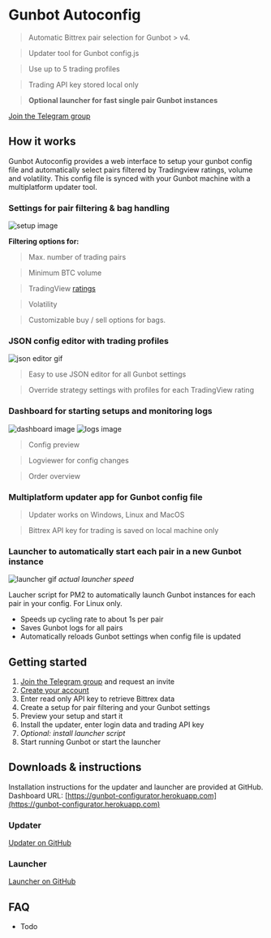 # **Gunbot Autoconfig**

> Automatic Bittrex pair selection for Gunbot > v4.

> Updater tool for Gunbot config.js  

> Use up to 5 trading profiles

> Trading API key stored local only

> **Optional launcher for fast single pair Gunbot instances**

[Join the Telegram group](https://gunbot-configurator.herokuapp.com)



## **How it works**
Gunbot Autoconfig provides a web interface to setup your gunbot config file and automatically select pairs filtered by Tradingview ratings, volume and volatility. This config file is synced with your Gunbot machine with a multiplatform updater tool. 




### **Settings for pair filtering & bag handling**

![setup image](https://user-images.githubusercontent.com/2372008/31356083-f43a7042-ad3c-11e7-8494-0c971ad59e49.png)

**Filtering options for:**
> Max. number of trading pairs

> Minimum BTC volume 

> TradingView [ratings](https://www.tradingview.com/markets/cryptocurrencies/quotes-bitcoin/)

> Volatility

> Customizable buy / sell options for bags.




### **JSON config editor with trading profiles**

![json editor gif](https://user-images.githubusercontent.com/2372008/31355641-72952fba-ad3b-11e7-855e-849b9c6b53bd.gif)

> Easy to use JSON editor for all Gunbot settings

> Override strategy settings with profiles for each TradingView rating




### **Dashboard for starting setups and monitoring logs**

![dashboard image](https://user-images.githubusercontent.com/2372008/31355630-6ac8b20c-ad3b-11e7-8038-160b75e47349.png)
![logs image](https://user-images.githubusercontent.com/2372008/31355618-5b3692e6-ad3b-11e7-8450-a03a9016f7b4.png)

> Config preview

> Logviewer for config changes

>  Order overview




### **Multiplatform updater app for Gunbot config file**

> Updater works on Windows, Linux and MacOS

> Bittrex API key for trading is saved on local machine only




### **Launcher to automatically start each pair in a new Gunbot instance**

![launcher gif](https://user-images.githubusercontent.com/2372008/31355649-7cec3684-ad3b-11e7-8784-95d85ac39e19.gif)
*actual launcher speed*

Laucher script for PM2 to automatically launch Gunbot instances for each pair in your config. For Linux only.

- Speeds up cycling rate to about 1s per pair
- Saves Gunbot logs for all pairs
- Automatically reloads Gunbot settings when config file is updated




## **Getting started**
1. [Join the Telegram group](https://link.com) and request an invite
1. [Create your account](https://gunbot-configurator.herokuapp.com/)
1. Enter read only API key to retrieve Bittrex data
1. Create a setup for pair filtering and your Gunbot settings
1. Preview your setup and start it
1. Install the updater, enter login data and trading API key
1. *Optional: install launcher script*
1. Start running Gunbot or start the launcher




## **Downloads & instructions**
Installation instructions for the updater and launcher are provided at GitHub. 
Dashboard URL: [https://gunbot-configurator.herokuapp.com](https://gunbot-configurator.herokuapp.com)



### **Updater**
[Updater on GitHub](https://github.com/Gunbot-Autoconfig/Gunbot-Autoconfig/releases)



### **Launcher**
[Launcher on GitHub](https://gist.github.com/GuilhermeMedeiros/eb9f0f8b4161cdb87d5fac822447ab6c)




## **FAQ**
- Todo
